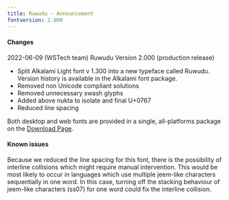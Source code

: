 ```yaml
---
title: Ruwudu - Announcement
fontversion: 2.000
---
```


#### Changes

2022-06-09 (WSTech team) Ruwudu Version 2.000 (production release)

- Split Alkalami Light font v 1.300 into a new typeface called Ruwudu. Version history is available in the Alkalami font package.
- Removed non Unicode compliant solutions
- Removed unnecessary swash glyphs
- Added above nukta to isolate and final U+0767
- Reduced line spacing
  
Both desktop and web fonts are provided in a single, all-platforms package on the [Download Page](https://software.sil.org/ruwudu#download).

#### Known issues

Because we reduced the line spacing for this font, there is the possibility of interline collisions which might require manual intervention. This would be most likely to occur in languages which use multiple jeem-like characters sequentially in one word. In this case, turning off the stacking behaviour of jeem-like characters (ss07) for one word could fix the interline collision.

